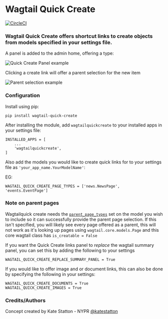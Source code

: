 # Wagtail Quick Create
[![CircleCI](https://circleci.com/gh/kevinhowbrook/wagtailquickcreate.svg?style=shield&circle)](https://circleci.com/gh/kevinhowbrook/wagtailquickcreate)

### Wagtail Quick Create offers shortcut links to create objects from models specified in your settings file.

A panel is added to the admin home, offering a type:

![Quick Create Panel example](https://i.imgur.com/ssDighV.png)

Clicking a create link will offer a parent selection for the new item

![Parent selection example](https://i.imgur.com/6w5w6zD.png)

### Configuration

Install using pip:

```[bash]
pip install wagtail-quick-create
```

After installing the module, add `wagtailquickcreate` to your installed apps in your settings file:

```[python]
INSTALLED_APPS = [
    ...
    'wagtailquickcreate',
]
```

Also add the models you would like to create quick links for to your settings file as `'your_app_name.YourModelName'`:

EG:
```
WAGTAIL_QUICK_CREATE_PAGE_TYPES = ['news.NewsPage', 'events.EventPage']
```
### Note on parent pages
Wagtailquick create needs the [`parent_page_types`](http://docs.wagtail.io/en/v2.5.1/reference/pages/model_reference.html#wagtail.core.models.Page.parent_page_types) set on the model you wish to include so it can successfully provide the parent page selection. If this isn't specified, you will likely see every page offered as a parent, this will not work as it's looking up pages using `wagtail.core.models.Page` and this core wagtail class has `is_creatable = False`


If you want the Quick Create links panel to _replace_ the wagtail summary panel, you can set this by adding the following to your settings

```
WAGTAIL_QUICK_CREATE_REPLACE_SUMMARY_PANEL = True
```

If you would like to offer image and or document links, this can also be done by specifying the following in your settings:

```
WAGTAIL_QUICK_CREATE_DOCUMENTS = True
WAGTAIL_QUICK_CREATE_IMAGES = True
```

### Credits/Authors
Concept created by Kate Statton - NYPR [@katestatton](https://twitter.com/katestatton)
